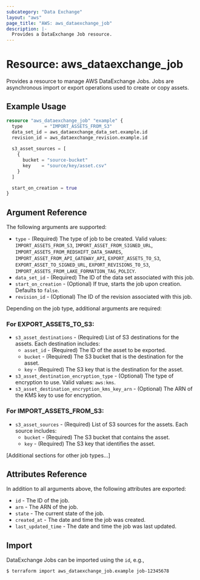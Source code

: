 ```yaml
---
subcategory: "Data Exchange"
layout: "aws"
page_title: "AWS: aws_dataexchange_job"
description: |-
  Provides a DataExchange Job resource.
---
```


# Resource: aws_dataexchange_job

Provides a resource to manage AWS DataExchange Jobs. Jobs are asynchronous import or export operations used to create or copy assets.

## Example Usage

```terraform
resource "aws_dataexchange_job" "example" {
  type        = "IMPORT_ASSETS_FROM_S3"
  data_set_id = aws_dataexchange_data_set.example.id
  revision_id = aws_dataexchange_revision.example.id
  
  s3_asset_sources = [
    {
      bucket = "source-bucket"
      key    = "source/key/asset.csv"
    }
  ]

  start_on_creation = true
}
```

## Argument Reference

The following arguments are supported:

* `type` - (Required) The type of job to be created. Valid values: `IMPORT_ASSETS_FROM_S3`, `IMPORT_ASSET_FROM_SIGNED_URL`, `IMPORT_ASSETS_FROM_REDSHIFT_DATA_SHARES`, `IMPORT_ASSET_FROM_API_GATEWAY_API`, `EXPORT_ASSETS_TO_S3`, `EXPORT_ASSET_TO_SIGNED_URL`, `EXPORT_REVISIONS_TO_S3`, `IMPORT_ASSETS_FROM_LAKE_FORMATION_TAG_POLICY`.
* `data_set_id` - (Required) The ID of the data set associated with this job.
* `start_on_creation` - (Optional) If true, starts the job upon creation. Defaults to `false`.
* `revision_id` - (Optional) The ID of the revision associated with this job.

Depending on the job type, additional arguments are required:

### For EXPORT_ASSETS_TO_S3:

* `s3_asset_destinations` - (Required) List of S3 destinations for the assets. Each destination includes:
  * `asset_id` - (Required) The ID of the asset to be exported.
  * `bucket` - (Required) The S3 bucket that is the destination for the asset.
  * `key` - (Required) The S3 key that is the destination for the asset.
* `s3_asset_destination_encryption_type` - (Optional) The type of encryption to use. Valid values: `aws:kms`.
* `s3_asset_destination_encryption_kms_key_arn` - (Optional) The ARN of the KMS key to use for encryption.

### For IMPORT_ASSETS_FROM_S3:

* `s3_asset_sources` - (Required) List of S3 sources for the assets. Each source includes:
  * `bucket` - (Required) The S3 bucket that contains the asset.
  * `key` - (Required) The S3 key that identifies the asset.

[Additional sections for other job types...]

## Attributes Reference

In addition to all arguments above, the following attributes are exported:

* `id` - The ID of the job.
* `arn` - The ARN of the job.
* `state` - The current state of the job.
* `created_at` - The date and time the job was created.
* `last_updated_time` - The date and time the job was last updated.

## Import

DataExchange Jobs can be imported using the `id`, e.g.,

```shell
$ terraform import aws_dataexchange_job.example job-12345678